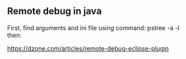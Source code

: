 ## Remote debug in java

First, find arguments and ini file using command:
pstree -a -l</br>
then:


https://dzone.com/articles/remote-debug-eclipse-plugin
